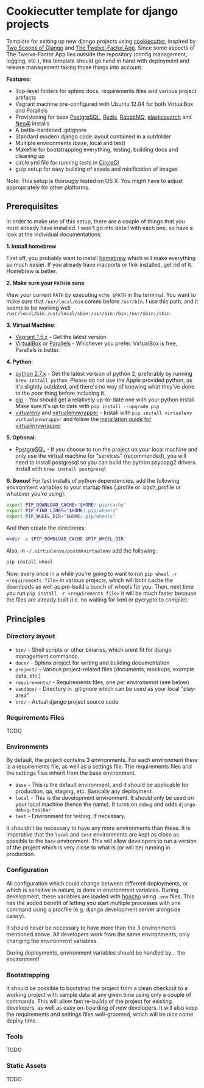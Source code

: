 # Cookiecutter template for django projects

Template for setting up new django projects using [cookiecutter](https://github.com/audreyr/cookiecutter),
inspired by [Two Scoops of Django](http://twoscoopspress.org/collections/everything/products/two-scoops-of-django-1-6) and [The Twelve-Factor App](http://12factor.net/). Since some aspects of The Twelve-Factor App lies outside the repository (config management, logging, etc.), this template should go hand in hand with deployment and release management taking those things into account.

**Features:**
 - Top-level folders for sphinx docs, requirements files and various project artifacts
 - Vagrant machine pre-configured with Ubuntu 12.04 for both VirtualBox and Parallels
 - Provisioning for base [PostgreSQL](http://www.postgresql.org/), [Redis](http://redis.io/), [RabbitMQ](https://www.rabbitmq.com/), [elasticsearch](http://www.elasticsearch.org/) and [Neo4j](http://neo4j.com/) installs
 - A battle-hardened .gitignore
 - Standard modern django code layout contained in a subfolder
 - Multiple environments (base, local and test)
 - Makefile for bootstrapping everything, testing, building docs and cleaning up
 - circle.yml file for running tests in [CircleCI](https://circleci.com/)
 - gulp setup for easy building of assets and minification of images

Note: This setup is thorougly tested on OS X. You might have to adjust appropriately for other platforms.

## Prerequisites

In order to make use of this setup, there are a couple of things that you must already have installed. I won't go into detail with each one, so have a look at the individual documentations.

**1. Install homebrew**

First off, you probably want to install [homebrew](http://) which will make everything so much easier. If you already have macports or fink installed, get rid of it. Homebrew is better.

**2. Make sure your `PATH` is sane**

View your current `PATH` by executing `echo $PATH` in the terminal. You want to make sure that `/usr/local/bin` comes before `/usr/bin`. I use this path, and it seems to be working well: `/usr/local/bin:/usr/local/sbin:/usr/bin:/bin:/usr/sbin:/sbin`

**3. Virtual Machine**:
 - [Vagrant 1.5.x](http://vagrantup.com) - Get the latest version
 - [VirtualBox](http://) or [Parallels](http://) - Whichever you prefer. VirtualBox is free, Parallels is better.

**4. Python**:
 - [python 2.7.x](http://python.org) - Get the latest version of python 2, preferably by running `brew install python`. Please do not use the Apple provided python, as it's slightly outdated, and there's no way of knowing what they've done to the poor thing before including it.
 - [pip](https://pip.pypa.io/en/latest/) - You should get a relatively up-to-date one with your python install. Make sure it's up to date with `pip install --upgrade pip`
 - [virtualenv](http://virtualenv.readthedocs.org/en/latest/) and [virtualenvwrapper](http://virtualenvwrapper.readthedocs.org/en/latest/) - Install with `pip install virtualenv virtualenvwrapper` and follow the [installation guide for virtualenvwrapper](http://virtualenvwrapper.readthedocs.org/en/latest/install.html)

**5. Optional**:
 - [PostgreSQL](http://www.postgresql.org/) - If you choose to run the project on your local machine and only use the virtual machine for "services" (recommended), you will need to install postgresql so you can build the python psycopg2 drivers. Install with `brew install postgresql`

**6. Bonus!**
For fast installs of python dependencies, add the following environment variables to your startup files (.profile or .bash_profile or whatever you're using):
```bash
export PIP_DOWNLOAD_CACHE="$HOME/.pip/cache"
export PIP_FIND_LINKS="$HOME/.pip/wheels"
export PIP_WHEEL_DIR="$HOME/.pip/wheels"
```

And then create the directories:
```bash
mkdir -p $PIP_DOWNLOAD_CACHE $PIP_WHEEL_DIR
```

Also, in `~/.virtualenvs/postmkvirtualenv` add the following:
```bash
pip install wheel
```

Now, every once in a while you're going to want to run `pip wheel -r <requirements file>` in various projects, which will both cache the downloads as well as pre-build a bunch of wheels for you. Then, next time you run `pip install -r <requirements file>` it will be much faster because the files are already built (i.e. no waiting for lxml or pycrypto to compile).


## Principles

### Directory layout

 - `bin/` - Shell scripts or other binaries, which arent fit for django management commands.
 - `docs/` - Sphinx project for writing and building documentation
 - `project/` - Various project-related files (documents, mockups, example data, etc.)
 - `requirements/` - Requirements files, one per environemnt (see below)
 - `sandbox/` - Directory in .gitignore which can be used as your local "play-area"
 - `src/` - Actual django project source code

### Requirements Files

TODO

### Environments

By default, the project contains 3 environments. For each environment there is a requirements file, as well as a settings file. The requirements files and the settings files inherit from the base environment.

 - `base` - This is the default environment, and it should be applicable for production, qa, staging, etc. Basically any deployment.
 - `local` - This is the development environment. It should only be used on your local machine (hence the name). It turns on `debug` and adds `django-debug-toolbar`
 - `test` - Environment for testing, if necessary.

It shouldn't be necessary to have any more environments than these. It is imperative that the `local` and `test` environments are kept as close as possible to the `base` environment. This will allow developers to run a version of the project which is very close to what is (or will be) running in production.

### Configuration

All configuration which could change between different deployments, or which is sensitive in nature, is done in environment variables. During development, these variables are loaded with [honcho](https://github.com/nickstenning/honcho) using `.env` files. This has the added benefit of letting you start multiple processes with one command using a procfile (e.g. django development server alongside celery).

It should never be necessary to have more than the 3 environments mentioned above. All developers work from the same environments, only changing the environment variables.

During deployments, environment variables should be handled by... the environment!

### Bootstrapping

It should be possible to bootstrap the project from a clean checkout to a working project with sample data at any given time using only a couple of commands. This will allow fast re-builds of the project for existing developers, as well as easy on-boarding of new developers. It will also keep the requirements and settings files well-groomed, which will be nice come deploy time.

### Tools

TODO

### Static Assets

TODO


